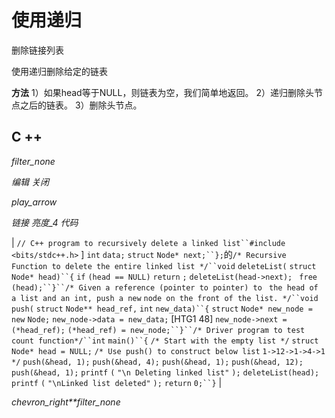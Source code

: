 # 使用递归

删除链接列表

使用递归删除给定的链表

**方法**
1）如果head等于NULL，则链表为空，我们简单地返回。
2）递归删除头节点之后的链表。
3）删除头节点。

## C ++

*filter_none*

*编辑*
*关闭*

*play_arrow*

*链接*
*亮度_4*
*代码*

| `// C++ program to recursively delete a linked list``#include <bits/stdc++.h>` ] `int` `data;` `struct` `Node* next;``};`的`/* Recursive Function to delete the entire linked list */``void` `deleteList(` `struct` `Node* head)``{` `if` `(head == NULL)` `return` `;` `deleteList(head->next); ` `free` `(head);``}``/* Given a reference (pointer to pointer) to ` `the head of a list and an int, push a new` `node on the front of the list. */``void` `push(` `struct` `Node** head_ref,` `int` `new_data)``{` `struct` `Node* new_node =` `new` `Node;` `new_node->data = new_data;` [HTG1 48] `new_node->next = (*head_ref);` `(*head_ref) = new_node;``}``/* Driver program to test count function*/``int` `main()``{` `/* Start with the empty list */` `struct` `Node* head = NULL;` `/* Use push() to construct below list` `1->12->1->4->1 */` `push(&head, 1);` `push(&head, 4);` `push(&head, 1);` `push(&head, 12);` `push(&head, 1);` `printf` `(` `"\n Deleting linked list"` `);` `deleteList(head);` `printf` `(` `"\nLinked list deleted"` `);` `return` `0;``}` |

*chevron_right**filter_none*